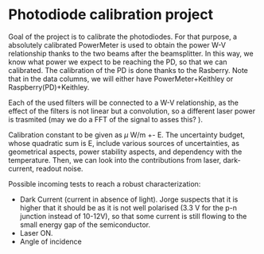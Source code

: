 # Photodiode calibration project

Goal of the project is to calibrate the photodiodes. For that purpose, a absolutely calibrated PowerMeter is used to obtain the power W-V relationship thanks to the two beams after the beamsplitter. In this way, we know what power we expect to be reaching the PD, so that we can calibrated. The calibration of the PD is done thanks to the Rasberry. Note that in the data columns, we will either have PowerMeter+Keithley or Raspberry(PD)+Keithley.

Each of the used filters will be connected to a W-V relationship, as the effect of the filters is not linear but a convolution, so a different laser power is trasmited  (may we do a FFT of the signal to asses this? ). 


Calibration constant to be given as $\mu$ W/m +- E. The uncertainty budget, whose quadratic sum is E, include various sources of uncertainties, as geometrical aspects, power stability aspects, and dependency with the temperature. Then, we can look into the contributions from laser, dark-current, readout noise. 

Possible incoming tests to reach a robust characterization: 
- Dark Current (current in absence of light). Jorge suspects that it is higher that it should be as it is not well polarised (3.3 V for the p-n junction instead of 10-12V), so that some current is still flowing to the small energy gap of the semiconductor. 
- Laser ON. 
- Angle of incidence 
